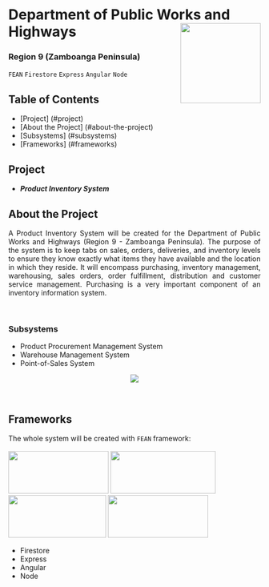 # Department of Public Works and Highways <img src="https://upload.wikimedia.org/wikipedia/commons/thumb/3/3a/Department_of_Public_Works_and_Highways_%28DPWH%29.svg/1024px-Department_of_Public_Works_and_Highways_%28DPWH%29.svg.png" width="160" height="160" align="right"> 
### Region 9 (Zamboanga Peninsula)
`FEAN` `Firestore` `Express` `Angular` `Node`

## Table of Contents
* [Project] (#project)
* [About the Project] (#about-the-project)
* [Subsystems] (#subsystems)
* [Frameworks] (#frameworks)

## Project
* **_Product Inventory System_** <br/>

## About the Project
<p align="justify"> A Product Inventory System will be created for the Department of Public Works and Highways (Region 9 - Zamboanga Peninsula). The purpose of the system is to keep tabs on sales, orders, deliveries, and inventory levels to ensure they know exactly what items they have available and the location in which they reside. It will encompass purchasing, inventory management, warehousing, sales orders, order fulfillment, distribution and customer service management. Purchasing is a very important component of an inventory information system. </p> <br/>

### Subsystems
* Product Procurement Management System
* Warehouse Management System
* Point-of-Sales System


<p align="center">
<img src="https://www.metacase.com/reports/17_135.gif">
</p> <br/>


## Frameworks
The whole system will be created with `FEAN` framework: <br/>
<br/>
<img src="https://miro.medium.com/max/1400/1*a2Da_CQHUsSKTCTRI2tYhQ.png" width="200" height="85">
<img src="https://upload.wikimedia.org/wikipedia/commons/6/64/Expressjs.png" width="210" height="85">
<img src="https://www.vectorlogo.zone/logos/angular/angular-ar21.png" width="195" height="85">
<img src="https://www.vectorlogo.zone/logos/nodejs/nodejs-ar21.png" width="200" height="85">


* Firestore
* Express
* Angular
* Node


